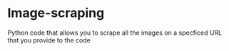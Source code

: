 # Image-scraping
Python code that allows you to scrape all the images on a specficed URL that you provide to the code
